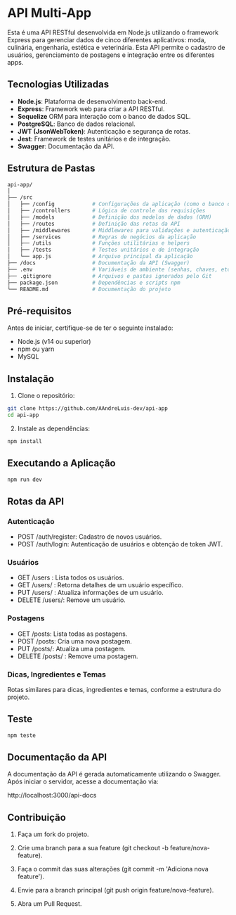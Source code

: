 # API Multi-App

Esta é uma API RESTful desenvolvida em Node.js utilizando o framework Express para gerenciar dados de cinco diferentes aplicativos: moda, culinária, engenharia, estética e veterinária. Esta API permite o cadastro de usuários, gerenciamento de postagens e integração entre os diferentes apps.

## Tecnologias Utilizadas

- **Node.js**: Plataforma de desenvolvimento back-end.
- **Express**: Framework web para criar a API RESTful.
- **Sequelize** ORM para interação com o banco de dados SQL.
- **PostgreSQL**: Banco de dados relacional.
- **JWT (JsonWebToken)**: Autenticação e segurança de rotas.
- **Jest**: Framework de testes unitários e de integração.
- **Swagger**: Documentação da API.

## Estrutura de Pastas

```bash
api-app/
│
├── /src
│   ├── /config            # Configurações da aplicação (como o banco de dados)
│   ├── /controllers       # Lógica de controle das requisições
│   ├── /models            # Definição dos modelos de dados (ORM)
│   ├── /routes            # Definição das rotas da API
│   ├── /middlewares       # Middlewares para validações e autenticação
│   ├── /services          # Regras de negócios da aplicação
│   ├── /utils             # Funções utilitárias e helpers
│   ├── /tests             # Testes unitários e de integração
│   └── app.js             # Arquivo principal da aplicação
├── /docs                  # Documentação da API (Swagger)
├── .env                   # Variáveis de ambiente (senhas, chaves, etc.)
├── .gitignore             # Arquivos e pastas ignorados pelo Git
├── package.json           # Dependências e scripts npm
└── README.md              # Documentação do projeto
```

## Pré-requisitos

Antes de iniciar, certifique-se de ter o seguinte instalado:

- Node.js (v14 ou superior)
- npm ou yarn
- MySQL

## Instalação

1. Clone o repositório:
```bash
git clone https://github.com/AAndreLuis-dev/api-app
cd api-app
```

2. Instale as dependências:
```bash
npm install
```

## Executando a Aplicação
```bash
npm run dev
```
## Rotas da API

### Autenticação

- POST /auth/register: Cadastro de novos usuários.
- POST /auth/login: Autenticação de usuários e obtenção de token JWT.

### Usuários
- GET /users : Lista todos os usuários.
- GET /users/ : Retorna detalhes de um usuário específico.
- PUT /users/ : Atualiza informações de um usuário.
- DELETE /users/:  Remove um usuário.

### Postagens
- GET /posts: Lista todas as postagens.
- POST /posts: Cria uma nova postagem.
- PUT /posts/: Atualiza uma postagem.
- DELETE /posts/ : Remove uma postagem.


### Dicas, Ingredientes e Temas 

Rotas similares para dicas, ingredientes e temas, conforme a estrutura do projeto.

## Teste
```bash
npm teste
```

## Documentação da API

A documentação da API é gerada automaticamente utilizando o Swagger. Após iniciar o servidor, acesse a documentação via:

http://localhost:3000/api-docs


## Contribuição

1. Faça um fork do projeto.

2. Crie uma branch para a sua feature (git checkout -b feature/nova-feature).

3. Faça o commit das suas alterações (git commit -m 'Adiciona nova feature').

4. Envie para a branch principal (git push origin feature/nova-feature).

5. Abra um Pull Request.